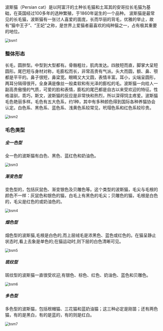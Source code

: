 波斯猫（Persian cat）是以阿富汗的土种长毛猫和土耳其的安哥拉长毛猫为基础，在英国经过100多年的选种繁殖，于1860年诞生的一个品种。
波斯猫是最常见的长毛猫，波斯猫有一张讨人喜爱的面庞，长而华丽的背毛，优雅的举止，故有“猫中王子”、“王妃”之称，是世界上爱猫者最喜欢的纯种猫之一，占有极其重要的地位。

<img src="https://cdn.jsdelivr.net/gh/six3git/six3git.github.com/images/bsm1.jpg" alt="bsm1" style="zoom:80%;" />

### 整体形态

长毛，圆胖型。中型到大型都有。骨骼粗壮，肌肉发达。四肢短而直，脚掌大呈短圆形。尾巴短与身材对称，毛膨松而长，非常高贵有气派。头大而圆，额、鼻、颚都是平平的。鼻子很短，鼻梁宽。眼睛又大又圆，表情丰富。耳小，尖端呈圆形，两耳分隔得很开。全身满是像丝一般柔软和有光泽的膨松的毛。波斯猫一向给人一副高贵傲慢的气质，可爱的脸和表情，膨松的尾巴都是自古以来受欢迎的特征。性格温驯，乖巧，斯文，波斯猫的反应是非常快和热烈，所以深得饲主疼爱。波斯猫毛色艳丽多样。毛色有五大色系，约1种，其中有多种颜色得到国际各种养猫协会认定。白色系、黑色系、蓝色系、浅黄色系较常见，玳瑁色系和红色系较珍贵。

<img src="https://cdn.jsdelivr.net/gh/six3git/six3git.github.com/images/bsm2.jpg" alt="bsm2" style="zoom:80%;" />

### 毛色类型

##### 全一色型

全一色的波斯猫有白色、黑色、蓝红色和奶油色。

<img src="https://cdn.jsdelivr.net/gh/six3git/six3git.github.com/images/bsm3.jpg" alt="bsm3" style="zoom:80%;" />

##### 渐变色型

变色型的，包括灰鼠色、渐变银色及贝雕色等。这个类型的波斯猫，毛尖与毛根的颜色不一样：灰鼠色和银色的猫，白毛上有黑色的毛尖；贝雕色的猫，毛根是白色的，毛尖是红色的或奶油色的。

<img src="https://cdn.jsdelivr.net/gh/six3git/six3git.github.com/images/bsm4.jpg" alt="bsm4" style="zoom:80%;" />

##### 烟色型

烟色型的波斯猫,毛根是白色的,而上层绒毛是浓黑色、蓝色或红色的。在猫呈静止状态时,看上去象是单色的;在猫运动时,则下层的白色清晰可见。

<img src="https://cdn.jsdelivr.net/gh/six3git/six3git.github.com/images/bsm5.jpg" alt="bsm5" style="zoom:80%;" />

##### 斑纹型

斑纹型的波斯猫一直很受欢迎,有银色、棕色、红色、奶油色、蓝色和贝雕色。

<img src="https://cdn.jsdelivr.net/gh/six3git/six3git.github.com/images/bsm6.jpg" alt="bsm6" style="zoom:80%;" />

##### 多色型

多色型的波斯猫，包括袱帽猫、三花猫和蓝奶油猫；这三种必定是刚苗；还有两色猫，有的是黑白，有的是蓝的，有的则是红白。

<img src="https://cdn.jsdelivr.net/gh/six3git/six3git.github.com/images/bsm7.jpg" alt="bsm7" style="zoom:80%;" />

